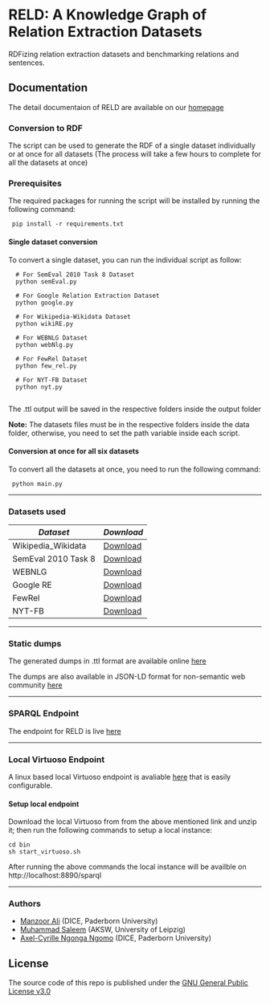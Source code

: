 # RELD: A Knowledge Graph of Relation Extraction Datasets
RDFizing relation extraction datasets and benchmarking relations and sentences.

## Documentation

The detail documentaion of RELD are available on our [homepage](https://manzoorali29.github.io/index.html)

### Conversion to RDF

The script can be used to generate the RDF of a single dataset individually or at once for all datasets (The process will take a few hours to complete for all the datasets at once)
### Prerequisites
The required packages for running the script will be installed by running the following command:
```
 pip install -r requirements.txt
```

#### Single dataset conversion
To convert a single dataset, you can run the individual script as follow:

```
  # For SemEval 2010 Task 8 Dataset
  python semEval.py
  
  # For Google Relation Extraction Dataset
  python google.py
  
  # For Wikipedia-Wikidata Dataset
  python wikiRE.py
  
  # For WEBNLG Dataset
  python webNlg.py
  
  # For FewRel Dataset
  python few_rel.py
  
  # For NYT-FB Dataset
  python nyt.py
  
```
The .ttl output will be saved in the respective folders inside the output folder

<b>Note:</b> The datasets files must be in the respective folders inside the data folder, otherwise, you need to set the path variable inside each script. 

#### Conversion at once for all six datasets
To convert all the datasets at once, you need to run the following command:

```
 python main.py 
```
<hr>

### Datasets used

| *Dataset*   | *Download*  |
|-------------|-----------|
|Wikipedia_Wikidata|[Download](https://www.informatik.tu-darmstadt.de/ukp/research_6/data/lexical_resources/wikipedia_wikidata_relations/)|
|SemEval 2010 Task 8|[Download](http://www.kozareva.com/downloads.html)|
|WEBNLG|[Download](https://webnlg-challenge.loria.fr/)|
|Google RE|[Download](https://github.com/google-research-datasets/relation-extraction-corpus)|
|FewRel|[Download](https://www.zhuhao.me/fewrel/)|
|NYT-FB|[Download](http://iesl.cs.umass.edu/riedel/ecml/)|

<hr>



### Static dumps

The generated dumps in .ttl format are available online [here](https://hobbitdata.informatik.uni-leipzig.de/RELD/ttl_dumps/)

The dumps are also available in JSON-LD format for non-semantic web community [here](https://hobbitdata.informatik.uni-leipzig.de/RELD/json_dumps/)

<hr>

### SPARQL Endpoint

The endpoint for RELD is live [here](http://reld.cs.upb.de:8890/sparql)

<hr>

### Local Virtuoso Endpoint

A linux based local Virtuoso endpoint is avaliable [here](https://hobbitdata.informatik.uni-leipzig.de/RELD/endpoint/) that is easily configurable.

#### Setup local endpoint

Download the local Virtuoso from from the above mentioned link and unzip it; then run the following commands to setup a local instance:

```
cd bin
sh start_virtuoso.sh

```
After running the above commands the local instance will be availble on http://localhost:8890/sparql


<hr>


### Authors
  * [Manzoor Ali](https://dice-research.org/ManzoorAli) (DICE, Paderborn University) 
  * [Muhammad Saleem](https://sites.google.com/site/saleemsweb/) (AKSW, University of Leipzig) 
  * [Axel-Cyrille Ngonga Ngomo](https://dice-research.org/AxelCyrilleNgongaNgomo) (DICE, Paderborn University)

## License
The source code of this repo is published under the [GNU General Public License v3.0](https://www.gnu.org/licenses/gpl-3.0.en.html)

